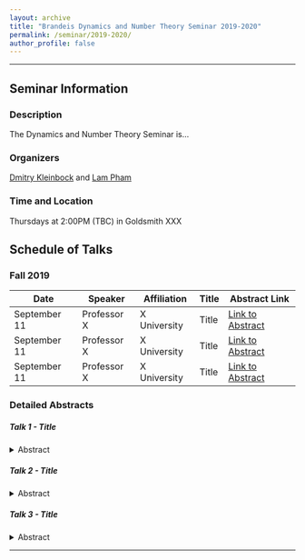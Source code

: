 ```yaml
---
layout: archive
title: "Brandeis Dynamics and Number Theory Seminar 2019-2020"
permalink: /seminar/2019-2020/
author_profile: false
---
```


-----

## Seminar Information

### Description
The Dynamics and Number Theory Seminar is...

### Organizers
[Dmitry Kleinbock](http://people.brandeis.edu/~kleinboc/) and [Lam Pham](http://www.lamlaurentpham.com)

### Time and Location
Thursdays at 2:00PM (TBC) in Goldsmith XXX

## Schedule of Talks

### Fall 2019

|Date|Speaker|Affiliation|Title|Abstract Link|
|---|---|---|---|---|
|September 11|Professor X|X University|Title|[Link to Abstract](#talk-1)|
|September 11|Professor X|X University|Title|[Link to Abstract](#talk-2)|
|September 11|Professor X|X University|Title|[Link to Abstract](#talk-3)|


### Detailed Abstracts

##### Talk 1 - Title <a name="talk-1"></a>
<details>
  <summary>Abstract</summary>
Let $G$ be a semisimple Lie group without compact factors.
</details>

##### Talk 2 - Title <a name="talk-2"></a>
<details>
  <summary>Abstract</summary>
Let $G$ be a semisimple Lie group without compact factors.
</details>

##### Talk 3 - Title <a name="talk-3"></a>
<details>
  <summary>Abstract</summary>
Let $G$ be a semisimple Lie group without compact factors.
</details>



-----
